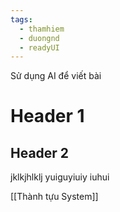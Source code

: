 ```yaml
---
tags:
  - thamhiem
  - duongnd
  - readyUI
---
```

Sử dụng AI để viết bài
# Header 1
## Header 2
jklkjhlklj
yuiguyiuiy
iuhui


[[Thành tựu System]]
